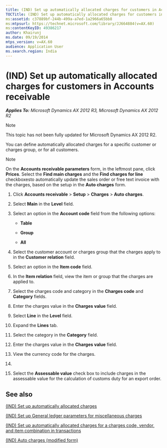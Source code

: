 ```yaml
---
title: (IND) Set up automatically allocated charges for customers in Accounts receivable
TOCTitle: (IND) Set up automatically allocated charges for customers in Accounts receivable
ms:assetid: c37889bf-244b-499a-a7ed-1a2966a65bb8
ms:mtpsurl: https://technet.microsoft.com/library/JJ664884(v=AX.60)
ms:contentKeyID: 49386217
author: Khairunj
ms.date: 09/19/2014
mtps_version: v=AX.60
audience: Application User
ms.search.region: India
---
```


# (IND) Set up automatically allocated charges for customers in Accounts receivable 


_**Applies To:** Microsoft Dynamics AX 2012 R3, Microsoft Dynamics AX 2012 R2_


> [!NOTE]
> <P>This topic has not been fully updated for Microsoft Dynamics AX 2012 R2.</P>



You can define automatically allocated charges for a specific customer or charges group, or for all customers.


> [!NOTE]
> <P>On the <STRONG>Accounts receivable parameters</STRONG> form, in the leftmost pane, click <STRONG>Prices</STRONG>. Select the <STRONG>Find main charges</STRONG> and the <STRONG>Find charges for line</STRONG> checkboxesto automatically update the sales order or free text invoice with the charges, based on the setup in the <STRONG>Auto charges</STRONG> form.</P>



1.  Click **Accounts receivable** \> **Setup** \> **Charges** \> **Auto charges**.

2.  Select **Main** in the **Level** field.

3.  Select an option in the **Account code** field from the following options:
    
      - **Table**
    
      - **Group**
    
      - **All**

4.  Select the customer account or charges group that the charges apply to in the **Customer relation** field.

5.  Select an option in the **Item code** field.

6.  In the **Item relation** field, view the item or group that the charges are applied to.

7.  Select the charges code and category in the **Charges code** and **Category** fields.

8.  Enter the charges value in the **Charges value** field.

9.  Select **Line** in the **Level** field.

10. Expand the **Lines** tab.

11. Select the category in the **Category** field.

12. Enter the charges value in the **Charges value** field.

13. View the currency code for the charges.

14. 
15. Select the **Assessable value** check box to include charges in the assessable value for the calculation of customs duty for an export order.

## See also

[(IND) Set up automatically allocated charges](ind-set-up-automatically-allocated-charges.md)

[(IND) Set up General ledger parameters for miscellaneous charges](ind-set-up-general-ledger-parameters-for-miscellaneous-charges.md)

[(IND) Set up automatically allocated charges for a charges code, vendor, and item combination in transactions](ind-set-up-automatically-allocated-charges-for-a-charges-code-vendor-and-item-combination-in-transactions.md)

[(IND) Auto charges (modified form)](https://technet.microsoft.com/library/jj664811\(v=ax.60\))

  


